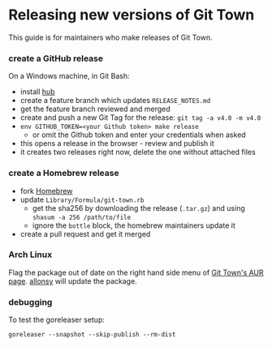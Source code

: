 # Releasing new versions of Git Town

This guide is for maintainers who make releases of Git Town.

### create a GitHub release

On a Windows machine, in Git Bash:

- install [hub](https://github.com/github/hub#installation)
- create a feature branch which updates `RELEASE_NOTES.md`
- get the feature branch reviewed and merged
- create and push a new Git Tag for the release: `git tag -a v4.0 -m v4.0`
- `env GITHUB_TOKEN=<your Github token> make release`
  - or omit the Github token and enter your credentials when asked
- this opens a release in the browser - review and publish it
- it creates two releases right now, delete the one without attached files

### create a Homebrew release

- fork [Homebrew](https://github.com/Homebrew/homebrew)
- update `Library/Formula/git-town.rb`
  - get the sha256 by downloading the release (`.tar.gz`) and using
    `shasum -a 256 /path/to/file`
  - ignore the `bottle` block, the homebrew maintainers update it
- create a pull request and get it merged

### Arch Linux

Flag the package out of date on the right hand side menu of
[Git Town's AUR page](https://aur.archlinux.org/packages/git-town/).
[allonsy](https://github.com/allonsy) will update the package.

### debugging

To test the goreleaser setup:

```
goreleaser --snapshot --skip-publish --rm-dist
```
